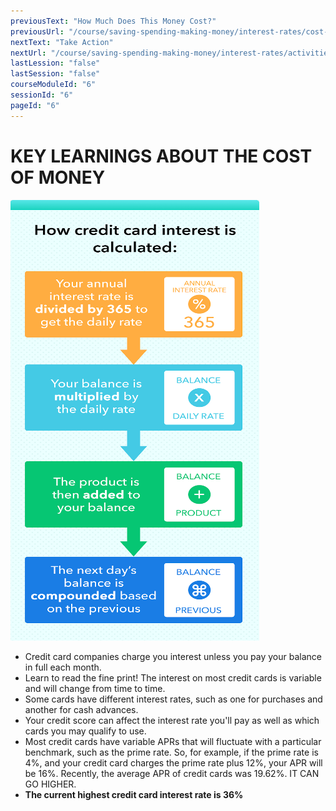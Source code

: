 ```yaml
---
previousText: "How Much Does This Money Cost?"
previousUrl: "/course/saving-spending-making-money/interest-rates/cost-of-money"
nextText: "Take Action"
nextUrl: "/course/saving-spending-making-money/interest-rates/activities"
lastLession: "false"
lastSession: "false"
courseModuleId: "6"
sessionId: "6"
pageId: "6"
---
```



# KEY LEARNINGS ABOUT THE COST OF MONEY


![Key Learnings](./key-learnings.png)

- Credit card companies charge you interest unless you pay your balance in full each month.
- Learn to read the fine print! The interest on most credit cards is variable and will change from time to time. 
- Some cards have different interest rates, such as one for purchases and another for cash advances.
- Your credit score can affect the interest rate you'll pay as well as which cards you may qualify to use.
- Most credit cards have variable APRs that will fluctuate with a particular benchmark, such as the prime rate. So, for example, if the prime rate is 4%, and your credit card charges the prime rate plus 12%, your APR will be 16%. Recently, the average APR of credit cards was 19.62%. IT CAN GO HIGHER.
- **The current highest credit card interest rate is 36%**

